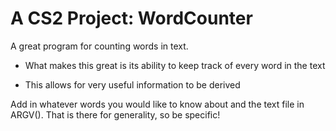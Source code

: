 # A CS2 Project: WordCounter
A great program for counting words in text.

- What makes this great is its ability to keep track of every word in the text

* This allows for very useful information to be derived

Add in whatever words you would like to know about and the text file in ARGV(). That is there for generality, so be specific!
